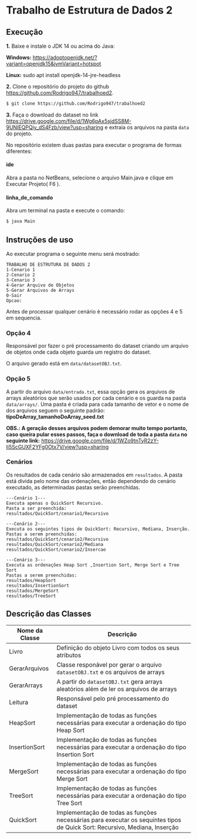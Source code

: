 # Trabalho de Estrutura de Dados 2

## Execução
**1.** Baixe e instale o JDK 14 ou acima do Java: 

**Windows:** https://adoptopenjdk.net/?variant=openjdk15&jvmVariant=hotspot 

**Linux:** sudo apt install openjdk-14-jre-headless

**2.** Clone o repositório do projeto do github https://github.com/Rodrigo947/trabalhoed2.

```bash
$ git clone https://github.com/Rodrigo947/trabalhoed2
```
**3.** Faça o download do dataset no link https://drive.google.com/file/d/1Wg6pAx5sjdSS8M-9UNIEQPQiy_dS4Fzb/view?usp=sharing e extraia os arquivos na pasta `data` do projeto.

No repositório existem duas pastas para executar o programa de formas diferentes: 
#### ide
Abra a pasta no NetBeans, selecione o arquivo Main.java e clique em Executar Projeto( F6 ).

#### linha_de_comando
Abra um terminal na pasta e execute o comando:

```bash
$ java Main
```

## Instruções de uso
Ao executar programa o seguinte menu será mostrado:
```
TRABALHO DE ESTRUTURA DE DADOS 2
1-Cenario 1
2-Cenario 2
3-Cenario 3
4-Gerar Arquivo de Objetos
5-Gerar Arquivos de Arrays
0-Sair
Opcao:
```
Antes de processar qualquer cenário é necessário rodar as opções 4 e 5 em sequencia.

### Opção 4

Responsável por fazer o pré processamento do dataset criando um arquivo de objetos onde cada objeto guarda um registro do dataset.

O arquivo gerado está em `data/datasetOBJ.txt`.

### Opção 5

A partir do arquivo `data/entrada.txt`, essa opção gera os arquivos de arrays aleatórios que serão usados por cada cenário e os guarda na pasta `data/arrays/`. Uma pasta é criada para cada tamanho de vetor e o nome de dos arquivos seguem o seguinte padrão: **tipoDeArray_tamanhoDoArray_seed.txt**

**OBS.: A geração desses arquivos podem demorar muito tempo portanto, caso queira pular esses passos, faça o download de toda a pasta `data` no seguinte link:** https://drive.google.com/file/d/1WZo9tnTyR2zY-Ii5ScGUXF2YFg0Otx7V/view?usp=sharing

### Cenários

Os resultados de cada cenário são armazenados em `resultados`. A pasta está divida pelo nome das ordenações, então dependendo do cenário executado, as determinadas pastas serão preenchidas.

```
---Cenário 1---
Executa apenas o QuickSort Recursivo.
Pasta a ser preenchida: 
resultados/QuickSort/cenario1/Recursivo

---Cenário 2---
Executa os seguintes tipos de QuickSort: Recursivo, Mediana, Inserção.
Pastas a serem preenchidas: 
resultados/QuickSort/cenario2/Recursivo
resultados/QuickSort/cenario2/Mediana
resultados/QuickSort/cenario2/Insercao

---Cenário 3---
Executa as ordenações Heap Sort ,Insertion Sort, Merge Sort e Tree Sort
Pastas a serem preenchidas: 
resultados/HeapSort
resultados/InsertionSort
resultados/MergeSort
resultados/TreeSort
```
## Descrição das Classes 

| Nome da Classe | Descrição   |
| -------------- | ----------- |
| Livro          | Definição do objeto Livro com todos os seus atributos                                                                      |
| GerarArquivos  | Classe responável por gerar o arquivo ``datasetOBJ.txt`` e os arquivos de arrays                                           |
| GerarArrays    | A partir do ``datasetOBJ.txt`` gera arrays aleatórios além de ler os arquivos de arrays                                    |
| Leitura        | Responsável pelo pré processamento do dataset                                                                              |
| HeapSort       | Implementação de todas as funções necessárias para executar a ordenação do tipo Heap Sort                                  |
| InsertionSort  | Implementação de todas as funções necessárias para executar a ordenação do tipo Insertion Sort                             |
| MergeSort      | Implementação de todas as funções necessárias para executar a ordenação do tipo Merge Sort                                 |
| TreeSort       | Implementação de todas as funções necessárias para executar a ordenação do tipo Tree Sort                                  |
| QuickSort      | Implementação de todas as funções necessárias para executar os sequintes tipos de Quick Sort: Recursivo, Mediana, Inserção |
